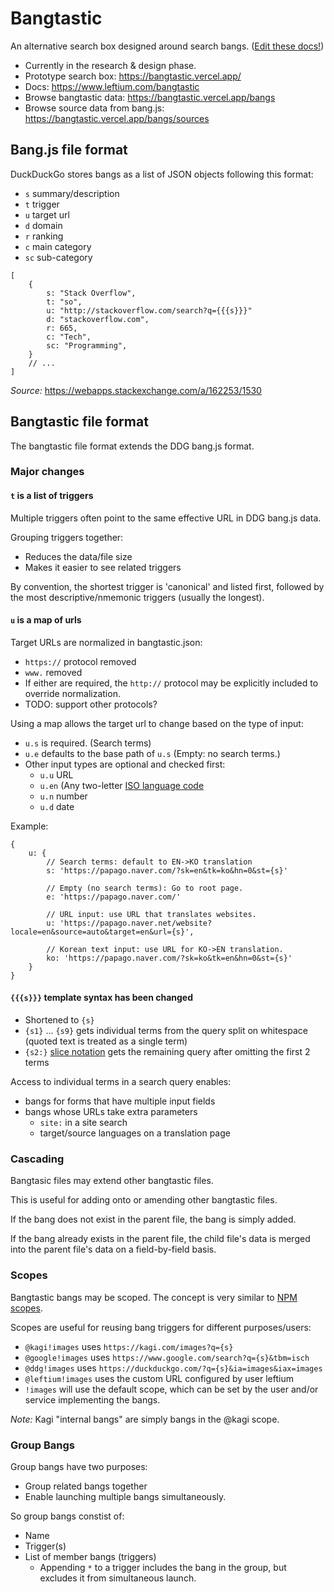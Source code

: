 # Bangtastic

An alternative search box designed around search bangs. ([Edit these docs!](https://github.com/Leftium/bangtastic/edit/main/docs/index.md))

- Currently in the research & design phase.
- Prototype search box: https://bangtastic.vercel.app/
- Docs: https://www.leftium.com/bangtastic
- Browse bangtastic data: https://bangtastic.vercel.app/bangs
- Browse source data from bang.js: https://bangtastic.vercel.app/bangs/sources

## Bang.js file format

DuckDuckGo stores bangs as a list of JSON objects following this format:

- `s` summary/description
- `t` trigger
- `u` target url
- `d` domain
- `r` ranking
- `c` main category
- `sc` sub-category

```
[
    {
        s: "Stack Overflow",
        t: "so",
        u: "http://stackoverflow.com/search?q={{{s}}}"
        d: "stackoverflow.com",
        r: 665,
        c: "Tech",
        sc: "Programming",
    }
    // ...
]
```

*Source:* https://webapps.stackexchange.com/a/162253/1530


## Bangtastic file format

The bangtastic file format extends the DDG bang.js format.

### Major changes

#### `t` is a list of triggers

Multiple triggers often point to the same effective URL in DDG bang.js data.

Grouping triggers together:
- Reduces the data/file size
- Makes it easier to see related triggers

By convention, the shortest trigger is 'canonical' and listed first, followed by the most descriptive/nmemonic triggers (usually the longest).

#### `u` is a map of urls

Target URLs are normalized in bangtastic.json:
- `https://` protocol removed
- `www.` removed
- If either are required, the `http://` protocol may be explicitly included to override normalization.
- TODO: support other protocols?

Using a map allows the target url to change based on the type of input:
- `u.s` is required. (Search terms)
- `u.e` defaults to the base path of `u.s` (Empty: no search terms.)
- Other input types are optional and checked first:
  - `u.u` URL
  - `u.en` (Any two-letter [ISO language code](https://www.wikiwand.com/en/List_of_ISO_639_language_codes)
  - `u.n` number
  - `u.d` date

Example:
```
{
    u: {
        // Search terms: default to EN->KO translation
        s: 'https://papago.naver.com/?sk=en&tk=ko&hn=0&st={s}'

        // Empty (no search terms): Go to root page. 
        e: 'https://papago.naver.com/'

        // URL input: use URL that translates websites.
        u: 'https://papago.naver.net/website?locale=en&source=auto&target=en&url={s}',

        // Korean text input: use URL for KO->EN translation.
        ko: 'https://papago.naver.com/?sk=ko&tk=en&hn=0&st={s}' 
    }
}
```

#### `{{{s}}}` template syntax has been changed

- Shortened to `{s}`
- `{s1}` ... `{s9}` gets individual terms from the query split on whitespace (quoted text is treated as a single term)
- `{s2:}` [slice notation](https://github.com/tc39/proposal-slice-notation) gets the remaining query after omitting the first 2 terms

Access to individual terms in a search query enables:
- bangs for forms that have multiple input fields
- bangs whose URLs take extra parameters
  -  `site:` in a site search
  -  target/source languages on a translation page

### Cascading

Bangtasic files may extend other bangtastic files.

This is useful for adding onto or amending other bangtastic files.

If the bang does not exist in the parent file, the bang is simply added.

If the bang already exists in the parent file, the child file's data is merged into the parent file's data on a field-by-field basis.

### Scopes

Bangtastic bangs may be scoped. The concept is very similar to [NPM scopes](https://docs.npmjs.com/about-scopes).

Scopes are useful for reusing bang triggers for different purposes/users:

- `@kagi!images` uses `https://kagi.com/images?q={s}`
- `@google!images` uses `https://www.google.com/search?q={s}&tbm=isch`
- `@ddg!images` uses `https://duckduckgo.com/?q={s}&ia=images&iax=images`
- `@leftium!images` uses the custom URL configured by user leftium
- `!images` will use the default scope, which can be set by the user and/or service implementing the bangs.

*Note:* Kagi "internal bangs" are simply bangs in the @kagi scope.

### Group Bangs

Group bangs have two purposes:
- Group related bangs together
- Enable launching multiple bangs simultaneously.

So group bangs constist of:
- Name
- Trigger(s)
- List of member bangs (triggers)
    - Appending `*` to a trigger includes the bang in the group, but excludes it from simultaneous launch.







